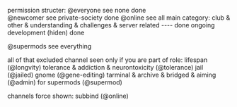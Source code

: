 permission structer:
@everyone see none              done  
@newcomer see private-society   done
@online see all main category: club & other & understanding & challenges & server related ---- done
ongoing development (hiden) done

@supermods see everything


all of that excluded channel seen only if you are part of role:
lifespan (@longvity)
tolerance & addiction & neurontoxicity (@tolerance)
jail (@jailed)
gnome (@gene-editing)
tarminal & archive & bridged & aiming (@admin)
for supermods (@supermod)


channels force shown:
subbind (@online)